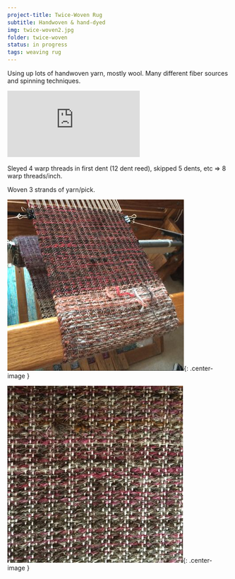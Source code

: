 ```yaml
---
project-title: Twice-Woven Rug
subtitle: Handwoven & hand-dyed
img: twice-woven2.jpg
folder: twice-woven
status: in progress
tags: weaving rug
---
```

Using up lots of handwoven yarn, mostly wool. Many different fiber sources and spinning techniques.

![Source for the draft](https://www2.cs.arizona.edu/patterns/weaving/articles/tw_3_4-07.pdf)

Sleyed 4 warp threads in first dent (12 dent reed), skipped 5 dents, etc => 8 warp threads/inch.

Woven 3 strands of yarn/pick.

![Example of weaving on the loom](/assets/img/twice-woven/twice-woven2.jpg){: .center-image }

![Another view](/assets/img/twice-woven/twice-woven1.jpg){: .center-image }